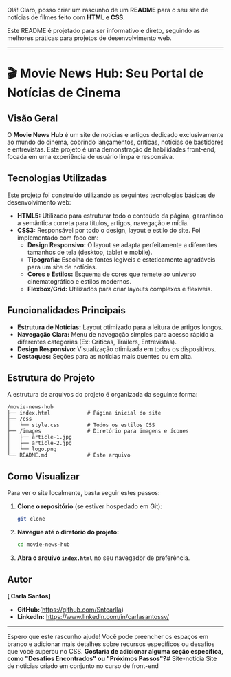 Olá\! Claro, posso criar um rascunho de um **README** para o seu site de notícias de filmes feito com **HTML e CSS**.

Este README é projetado para ser informativo e direto, seguindo as melhores práticas para projetos de desenvolvimento web.

-----

# 🎬 Movie News Hub: Seu Portal de Notícias de Cinema

## Visão Geral

O **Movie News Hub** é um site de notícias e artigos dedicado exclusivamente ao mundo do cinema, cobrindo lançamentos, críticas, notícias de bastidores e entrevistas. Este projeto é uma demonstração de habilidades front-end, focada em uma experiência de usuário limpa e responsiva.

## Tecnologias Utilizadas

Este projeto foi construído utilizando as seguintes tecnologias básicas de desenvolvimento web:

  * **HTML5:** Utilizado para estruturar todo o conteúdo da página, garantindo a semântica correta para títulos, artigos, navegação e mídia.
  * **CSS3:** Responsável por todo o design, layout e estilo do site. Foi implementado com foco em:
      * **Design Responsivo:** O layout se adapta perfeitamente a diferentes tamanhos de tela (desktop, tablet e mobile).
      * **Tipografia:** Escolha de fontes legíveis e esteticamente agradáveis para um site de notícias.
      * **Cores e Estilos:** Esquema de cores que remete ao universo cinematográfico e estilos modernos.
      * **Flexbox/Grid:** Utilizados para criar layouts complexos e flexíveis.

## Funcionalidades Principais

  * **Estrutura de Notícias:** Layout otimizado para a leitura de artigos longos.
  * **Navegação Clara:** Menu de navegação simples para acesso rápido a diferentes categorias (Ex: Críticas, Trailers, Entrevistas).
  * **Design Responsivo:** Visualização otimizada em todos os dispositivos.
  * **Destaques:** Seções para as notícias mais quentes ou em alta.

## Estrutura do Projeto

A estrutura de arquivos do projeto é organizada da seguinte forma:

```
/movie-news-hub
├── index.html            # Página inicial do site
├── /css
│   └── style.css         # Todos os estilos CSS
├── /images               # Diretório para imagens e ícones
│   ├── article-1.jpg
│   ├── article-2.jpg
│   └── logo.png
└── README.md             # Este arquivo
```

## Como Visualizar

Para ver o site localmente, basta seguir estes passos:

1.  **Clone o repositório** (se estiver hospedado em Git):
    ```bash
    git clone 
2.  **Navegue até o diretório do projeto:**
    ```bash
    cd movie-news-hub
    ```
3.  **Abra o arquivo `index.html`** no seu navegador de preferência.

## Autor

**[ Carla Santos]**

  * **GitHub:**(https://github.com/Sntcarlla)
  * **LinkedIn:** https://www.linkedin.com/in/carlasantossv/

-----

Espero que este rascunho ajude\! Você pode preencher os espaços em branco e adicionar mais detalhes sobre recursos específicos ou desafios que você superou no CSS. **Gostaria de adicionar alguma seção específica, como "Desafios Encontrados" ou "Próximos Passos"?**# Site-noticia
Site de noticias criado em conjunto no curso de front-end
